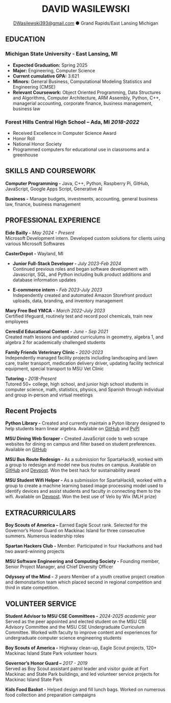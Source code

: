 <h1 align = "center">DAVID WASILEWSKI</h1>

<p align="center"><a href="mailto:dwasilewski393@gmail.com">DWasilewski393@gmail.com</a> ● Grand Rapids/East Lansing Michigan</p>


## EDUCATION

### **Michigan State University -** East Lansing, MI 
- **Expected Graduation:** Spring 2025
- **Major:** Engineering, Computer Science
- **Current cumulative GPA:** 3.621
- **Minors:** General Business, Computational Modeling Statistics and Engineering (CMSE)
- **Relevant Coursework:** Object Oriented Programming, Data Structures and Algorithms, Computer Architecture, ARM Assembly, Python, C++, managerial accounting, corporate finance, business management, business law

### **Forest Hills Central High School –** Ada, MI *2018-2022*
- Received Excellence in Computer Science Award
- Honor Roll
- National Honor Society 
- Programmed computers for educational use in classrooms and a greenhouse


## SKILLS AND COURSEWORK

**Computer Programming -** Java, C++, Python, Raspberry Pi, GitHub, JavaScript, Google Apps Script, Generative AI

**Business -** Manage budgets, investments, accounting, general business law, finance, business management


## PROFESSIONAL EXPERIENCE

**Eide Bailly -** *May 2024 - Present*  
Microsoft Development intern. Developed custom solutions for clients using various Microsoft Softwares

**CasterDepot -** Wayland, MI
 - **Junior Full-Stack Developer -** *July 2023-Feb 2024*  
Continued previous roles and began software development with Javascript, SQL, and Python including bulk product additions and database information updates

 - **E-commerce intern -** *Feb 2023-July 2023*  
Independently created and automated Amazon Storefront product uploads, data, branding, and inventory management

**Mary Free Bed YMCA -** *March 2022-July 2023*  
Certified lifeguard, routinely test and record pool chemicals, train new employees

**CeresEd Educational Content -** *June - Sep 2021*  
Created math lessons and updated curriculums in geometry, algebra 1, and algebra 2 for academically challenged students

**Family Friends Veterinary Clinic -** *2020-2023*  
Independently managed facility projects including landscaping and lawn care, trailer transport, medication delivery driver, updating facility technical equipment, special transport to MSU Vet Clinic

**Tutoring -** *2018-Present*  
Tutored 50+ college, high school, and junior high school students in computer science, math, statistics, physics, and Spanish through individual and group in-person and virtual meetings


## Recent Projects

**Python Library -** Created and currently maintain a Pyton library designed to help students learn linear algebra. Available on [GitHub](https://github.com/DWasilewski3/LinAlgLib) and [PyPI](https://pypi.org/project/LinAlgLib/)

**MSU Dining Web Scraper -** Created JavaScript code to web scrape websites for dining on campus and filter based on student preferences. Available on [GitHub](https://github.com/DWasilewski3/EatAtState_Menu_Scraping)

**MSU Bus Route Redesign -** As a submission for SpartaHack9, worked with a group to redesign and model new bus routes on campus. Available on [GitHub](https://github.com/DWasilewski3/Spartahack9-BusProject) and [Devpost](https://devpost.com/software/bus-route-project). Won the best hack for sustainability award

**MSU Student Wifi Helper -** As a submission for SpartaHack8, worked with a group to create a machine learning based image processing model used to identify devices and assist students and faculty in connecting them to the wifi. Available on [Devpost](https://devpost.com/software/image-recognition-tool-for-msu-internet-connection). Won the best use of Velo by Wix (MLH prize)


## EXTRACURRICULARS

**Boy Scouts of America –** Earned Eagle Scout rank. Selected for the Governor’s Honor Guard on Mackinac Island for three consecutive summers. Numerous leadership roles

**Spartan Hackers Club -** Member. Participated in four Hackathons and had two award-winning projects

**MSU Software Engineering and Computing Society -** Founding member, Senior Project Manager, and Chief Diversity Officer

**Odyssey of the Mind -** *3 years* Member of a youth creative project creation and demonstartion team which placed second in regional competition and third in state competition.


## VOLUNTEER SERVICE

**Student Advisor to MSU CSE Committees -** *2024-2025 academic year*  
Served as the peer appointed and elected student on the MSU CSE Advisory Committee and the MSU CSE Undergraduate Curriculum Committee. Worked with faculty to improve content and experiences for undergraduate computer science engineering students

**Boy Scouts of America -** Highway clean-up, Eagle Scout projects, 120+ Mackinac Island State Park volunteer hours

**Governor’s Honor Guard –** *2017 - 2019*  
Served as Boy Scout assistant patrol leader and visitor guide at Fort Mackinac and State Park buildings, and led volunteer service projects for Mackinac Island State Park 

**Kids Food Basket -** Helped design and fill lunch bags. Worked on numerous food collection and preparation campaigns
